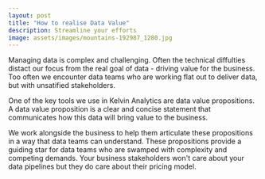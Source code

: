 ```yaml
---
layout: post
title: "How to realise Data Value"
description: Streamline your efforts
image: assets/images/mountains-192987_1280.jpg
---
```


Managing data is complex and challenging. Often the technical diffulties distact our focus from the real goal of data - driving value for the business. Too often we encounter data teams who are working flat out to deliver data, but with unsatified stakeholders. 

One of the key tools we use in Kelvin Analytics are data value propositions. A data value proposition is a clear and concise statement that communicates how this data will bring value to the business. 

We work alongside the business to help them articulate these propositions in a way that data teams can understand. These propositions provide a guiding star for data teams who are swamped with complexity and competing demands. Your business stakeholders won't care about your data pipelines but they do care about their pricing model. 